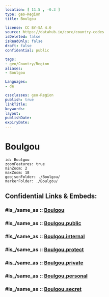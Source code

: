 ```yaml
---
location: [ 11.5 , -0.3 ] 
type: geo-Region
title: Boulgou

license: CC BY-SA 4.0
source: https://datahub.io/core/country-codes
isDeleted: false
isReadOnly: false
draft: false
confidential: public

tags:
- geo/Country/Region
aliases:
- Boulgou

Languages:
- de

cssclasses: geo-Region
publish: true
linkTitle: 
keywords: 
layout: 
publishDate: 
expiryDate: 
---
```


# Boulgou

```leaflet
id: Boulgou
zoomFeatures: true 
minZoom: 2 
maxZoom: 18
geojsonFolder: ./Boulgou/
markerFolder: ./Boulgou/
```


## Confidential Links & Embeds: 

### #is_/same_as :: [Boulgou](/_Standards/Earth/Continent/Africa/Africa~West/Burkina_Faso/Regions~Burkina_Faso/Centre-Est/counties~Centre-Est/Boulgou.md) 

### #is_/same_as :: [Boulgou.public](/_public/Earth/Continent/Africa/Africa~West/Burkina_Faso/Regions~Burkina_Faso/Centre-Est/counties~Centre-Est/Boulgou.public.md) 

### #is_/same_as :: [Boulgou.internal](/_internal/Earth/Continent/Africa/Africa~West/Burkina_Faso/Regions~Burkina_Faso/Centre-Est/counties~Centre-Est/Boulgou.internal.md) 

### #is_/same_as :: [Boulgou.protect](/_protect/Earth/Continent/Africa/Africa~West/Burkina_Faso/Regions~Burkina_Faso/Centre-Est/counties~Centre-Est/Boulgou.protect.md) 

### #is_/same_as :: [Boulgou.private](/_private/Earth/Continent/Africa/Africa~West/Burkina_Faso/Regions~Burkina_Faso/Centre-Est/counties~Centre-Est/Boulgou.private.md) 

### #is_/same_as :: [Boulgou.personal](/_personal/Earth/Continent/Africa/Africa~West/Burkina_Faso/Regions~Burkina_Faso/Centre-Est/counties~Centre-Est/Boulgou.personal.md) 

### #is_/same_as :: [Boulgou.secret](/_secret/Earth/Continent/Africa/Africa~West/Burkina_Faso/Regions~Burkina_Faso/Centre-Est/counties~Centre-Est/Boulgou.secret.md)

